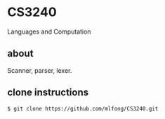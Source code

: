 CS3240
======

Languages and Computation

## about

Scanner, parser, lexer.

## clone instructions

    $ git clone https://github.com/mlfong/CS3240.git
